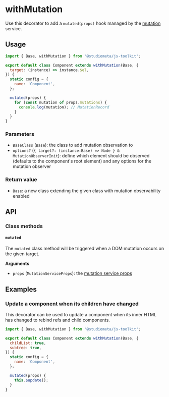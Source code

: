 # withMutation

Use this decorator to add a `mutated(props)` hook managed by the [mutation](/api/services/useMutation.html) service.

## Usage

```js
import { Base, withMutation } from '@studiometa/js-toolkit';

export default class Component extends withMutation(Base, {
  target: (instance) => instance.$el,
}) {
  static config = {
    name: 'Component',
  };

  mutated(props) {
    for (const mutation of props.mutations) {
      console.log(mutation); // MutationRecord
    }
  }
}
```

### Parameters

- `BaseClass` (`Base`): the class to add mutation observation to
- `options?` (`{ target?: (instance:Base) => Node } & MutationObserverInit`): define which element should be observed (defaults to the component's root element) and any options for the mutation observer

### Return value

- `Base`: a new class extending the given class with mutation observability enabled

## API

### Class methods

#### `mutated`

The `mutated` class method will be triggered when a DOM mutation occurs on the given target.

**Arguments**

- `props` (`MutationServiceProps`): the [mutation service props](/api/services/useMutation.md#props)

## Examples

### Update a component when its children have changed

This decorator can be used to update a component when its inner HTML has changed to rebind refs and child components.

```js
import { Base, withMutation } from '@studiometa/js-toolkit';

export default class Component extends withMutation(Base, {
  childList: true,
  subtree: true,
}) {
  static config = {
    name: 'Component',
  };

  mutated(props) {
    this.$update();
  }
}
```
